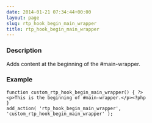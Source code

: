 ```yaml
---
date: 2014-01-21 07:34:44+00:00
layout: page
slug: rtp_hook_begin_main_wrapper
title: rtp_hook_begin_main_wrapper
---
```


### Description


Adds content at the beginning of the #main-wrapper.


### Example



    
    function custom_rtp_hook_begin_main_wrapper() { ?>
    <p>This is the beginning of #main-wrapper.</p><?php
    }
    add_action( 'rtp_hook_begin_main_wrapper', 'custom_rtp_hook_begin_main_wrapper' );
